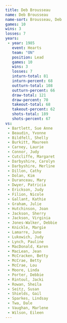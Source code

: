 ```yaml
---
title: Deb Brousseau
name: Deb Brousseau
name-sort: Brousseau, Deb
games: 10
wins: 3
losses: 7
years:
 - year: 1985
   event: Hearts
   team: "ON"
   position: Lead
   games: 10
   wins: 3
   losses: 7
   inturn-total: 81
   inturn-percent: 68
   outturn-total: 108
   outturn-percent: 66
   draw-total: 121
   draw-percent: 70
   takeout-total: 68
   takeout-percent: 62
   shots-total: 189
   shots-percent: 67
vs:
 - Bartlett, Sue Anne
 - Beaudin, Yvonne
 - Bildfell, Shelly
 - Burkitt, Maureen
 - Carney, Laurie
 - Connor, Judy
 - Cutcliffe, Margaret
 - Darbyshire, Carolyn
 - Darbyshire, Merline
 - Dillon, Cathy
 - Dolan, Kim
 - Duranceau, Mary
 - Dwyer, Patricia
 - Erickson, Judy
 - Filion, Nicole
 - Gallant, Kathie
 - Graham, Julie
 - Hutchinson, Joan
 - Jackson, Sherry
 - Jackson, Virginia
 - Jones-Walker, Debbie
 - Knickle, Margie
 - Lamarre, June
 - Lukowich, Judy
 - Lynch, Pauline
 - MacDonald, Karen
 - MacLean, Jean
 - McCracken, Betty
 - McCrae, Betty
 - McCrae, Lou
 - Moore, Linda
 - Porter, Debbie
 - Rintoul, Jacki
 - Rowan, Sheila
 - Seitz, Susan
 - Shields, Gail
 - Sparkes, Lindsay
 - Twa, Dale
 - Vaughan, Marlene
 - Wilson, Eileen
---
```

